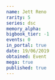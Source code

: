 ```yaml
---
name: Jett Reno
rarity: 5
series: dsc
memory_alpha:
bigbook_tier: -1
events: 0
in_portal: true
date: 19/06/2019
obtained: Event
mega: true
published: true
---
```



